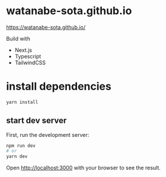 # watanabe-sota.github.io

https://watanabe-sota.github.io/

Build with

- Next.js<br>
- Typescript<br>
- TailwindCSS<br>

# install dependencies

```bash
yarn install
```

## start dev server

First, run the development server:

```bash
npm run dev
# or
yarn dev
```

Open [http://localhost:3000](http://localhost:3000) with your browser to see the result.
